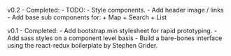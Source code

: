 v0.2
	- Completed:
	- TODO: 
		- Style components.
		- Add header image / links
		- Add base sub components for:
			+ Map
			+ Search
			+ List
			
v0.1
    - Completed:
        - Add bootstrap.min stylesheet for rapid prototyping.
        - Add sass styles on a component level basis
        - Build a bare-bones interface using the react-redux boilerplate by Stephen Grider.

         
